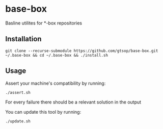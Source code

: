 # base-box

Basline utilites for *-box repositories

## Installation

```
git clone --recurse-submodule https://github.com/gtsop/base-box.git ~/.base-box && cd ~/.base-box && ./install.sh
```

## Usage

Assert your machine's compatibility by running:
```
./assert.sh
```

For every failure there should be a relevant solution in the output

You can update this tool by running:
```
./update.sh
```
